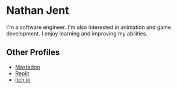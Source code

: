 # Nathan Jent

I'm a software engineer. I'm also interested in animation and game development. I enjoy learning and improving my abilities.

## Other Profiles

- [Mastadon](https://socel.net/@nathanjent)
- [Replit](https://replit.com/@nathanjent)
- [itch.io](https://nathanjent.itch.io)
